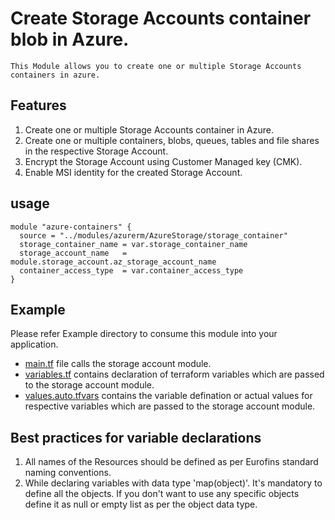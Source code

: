 # Create Storage Accounts container blob in Azure.

    This Module allows you to create one or multiple Storage Accounts containers in azure.

## Features

1.  Create one or multiple Storage Accounts container in Azure.
2.  Create one or multiple containers, blobs, queues, tables and file shares in the respective Storage Account.
3.  Encrypt the Storage Account using Customer Managed key (CMK).
4.  Enable MSI identity for the created Storage Account.

## usage

```hcl
module "azure-containers" {
  source = "../modules/azurerm/AzureStorage/storage_container"
  storage_container_name = var.storage_container_name
  storage_account_name   = module.storage_account.az_storage_account_name
  container_access_type  = var.container_access_type
}
```

## Example

Please refer Example directory to consume this module into your application.

- [main.tf](./main.tf) file calls the storage account module.
- [variables.tf](./variables.tf) contains declaration of terraform variables which are passed to the storage account module.
- [values.auto.tfvars](./values.auto.tfvars) contains the variable defination or actual values for respective variables which are passed to the storage account module.

## Best practices for variable declarations

1.  All names of the Resources should be defined as per Eurofins standard naming conventions.
2.  While declaring variables with data type 'map(object)'. It's mandatory to define all the objects. If you don't want to use any specific objects define it as null or empty list as per the object data type.

  